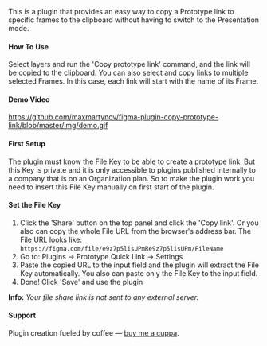 This is a plugin that provides an easy way to copy a Prototype link to specific frames to the clipboard without having to switch to the Presentation mode.

#### How To Use

Select layers and run the 'Copy prototype link' command, and the link will be copied to the clipboard. You can also select and copy links to multiple selected Frames. In this case, each link will start with the name of its Frame.

#### Demo Video

https://github.com/maxmartynov/figma-plugin-copy-prototype-link/blob/master/img/demo.gif

#### First Setup

The plugin must know the File Key to be able to create a prototype link. But this Key is private and it is only accessible to plugins published internally to a company that is on an Organization plan. So to make the plugin work you need to insert this File Key manually on first start of the plugin.

#### Set the File Key

1. Click the 'Share' button on the top panel and click the 'Copy link'. Or you also can copy the whole File URL from the browser's address bar. The File URL looks like: `https://figma.com/file/e9z7p5lisUPmRe9z7p5lisUPm/FileName`
2. Go to: Plugins -> Prototype Quick Link -> Settings
3. Paste the copied URL to the input field and the plugin will extract the File Key automatically. You also can paste only the File Key to the input field.
4. Done! Click 'Save' and use the plugin

**Info:** _Your file share link is not sent to any external server._

#### Support

Plugin creation fueled by coffee — [buy me a cuppa](https://www.buymeacoffee.com/maxmartynov).

